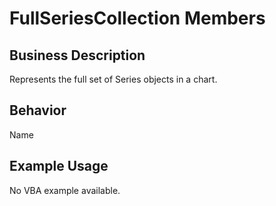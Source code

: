 # FullSeriesCollection Members

## Business Description
Represents the full set of Series objects in a chart.

## Behavior
Name

## Example Usage
No VBA example available.